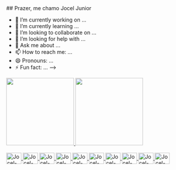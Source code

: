 <link rel = "stylesheet" href = "https://cdn.jsdelivr.net/gh/devicons/devicon@v2.13.0/devicon.min.css">
## Prazer, me chamo Jocel Junior

- 🔭 I’m currently working on ...
- 🌱 I’m currently learning ...
- 👯 I’m looking to collaborate on ...
- 🤔 I’m looking for help with ...
- 💬 Ask me about ...
- 📫 How to reach me: ...
- 😄 Pronouns: ...
- ⚡ Fun fact: ...
-->

 <div>
  <a href="https://github.com/joceljunior">
  <img height="180em" src="https://github-readme-stats.vercel.app/api?username=joceljunior&show_icons=true&theme=dark&include_all_commits=true&count_private=true"/>
  <img height="180em" src="https://github-readme-stats.vercel.app/api/top-langs/?username=joceljunior&layout=compact&langs_count=7&theme=dark"/>
</div>

 <div style="display: inline_block"><br>
  <img align="center" alt="Jocel-Dart" height="30" width="40" class="devicon-android-plain colori">
  <img align="center" alt="Jocel-Flutter" height="30" width="40" src="https://img.shields.io/badge/Flutter-02569B?style=for-the-badge&logo=flutter&logoColor=white">
  <img align="center" alt="Jocel-Xamarin" height="30" width="40" src="https://img.shields.io/badge/Xamarin-3498DB?style=for-the-badge&logo=xamarin&logoColor=white">
  <img align="center" alt="Jocel-Csharp" height="30" width="40" src="https://img.shields.io/badge/C%23-239120?style=for-the-badge&logo=c-sharp&logoColor=white">
   <img align="center" alt="Jocel-.net" height="30" width="40" src="	https://img.shields.io/badge/.NET-5C2D91?style=for-the-badge&logo=.net&logoColor=white">
  <img align="center" alt="Jocel-Mysql" height="30" width="40" src="https://img.shields.io/badge/MySQL-00000F?style=for-the-badge&logo=mysql&logoColor=white">
  <img align="center" alt="Jocel-sql" height="30" width="40" src="https://img.shields.io/badge/SQLite-07405E?style=for-the-badge&logo=sqlite&logoColor=white">
  <img align="center" alt="Jocel-Js" height="30" width="40" src="https://img.shields.io/badge/JavaScript-F7DF1E?style=for-the-badge&logo=javascript&logoColor=black">
 <img align="center" alt="Jocel-Android" height="30" width="40" src="https://img.shields.io/badge/Android-3DDC84?style=for-the-badge&logo=android&logoColor=white">
  <img align="center" alt="Jocel-Ios" height="30" width="40" src="https://img.shields.io/badge/iOS-000000?style=for-the-badge&logo=ios&logoColor=white">
</div>

